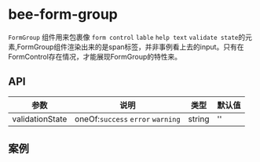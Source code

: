 # bee-form-group

`FormGroup` 组件用来包裹像 `form control` `lable` `help text` `validate state`的元素,FormGroup组件渲染出来的是span标签，并非事例看上去的input。只有在FormControl存在情况，才能展现FormGroup的特性来。


## API

| 参数        | 说明                                       | 类型     | 默认值  |
| --------- | ---------------------------------------- | ------ | ---- |
|validationState|oneOf:`success` `error` `warning`|string|''|


## 案例